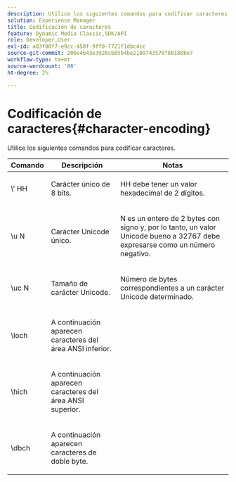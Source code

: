 ```yaml
---
description: Utilice los siguientes comandos para codificar caracteres.
solution: Experience Manager
title: Codificación de caracteres
feature: Dynamic Media Classic,SDK/API
role: Developer,User
exl-id: a03f08f7-e9cc-458f-9ff0-7721f1dbc4cc
source-git-commit: 206e4643e3926cb85b4be2189743578f88180be7
workflow-type: tm+mt
source-wordcount: '86'
ht-degree: 2%

---
```


# Codificación de caracteres{#character-encoding}

Utilice los siguientes comandos para codificar caracteres.

<table id="table_EB0C1B674BEA4A37964FB4BF559E0005"> 
 <thead> 
  <tr> 
   <th class="entry"> Comando </th> 
   <th class="entry"> Descripción </th> 
   <th class="entry"> Notas </th> 
  </tr> 
 </thead>
 <tbody> 
  <tr> 
   <td> <span class="codeph">\'<span class="varname"> HH</span></span> </td> 
   <td> <p>Carácter único de 8 bits. </p> </td> 
   <td> <p><span class="varname"> HH</span> debe tener un valor hexadecimal de 2 dígitos. </p> </td> 
  </tr> 
  <tr> 
   <td> <span class="codeph">\u<span class="varname"> N</span></span> </td> 
   <td> <p>Carácter Unicode único. </p> </td> 
   <td> <p><span class="varname"> N</span> es un entero de 2 bytes con signo y, por lo tanto, un valor Unicode bueno a 32767 debe expresarse como un número negativo. </p> </td> 
  </tr> 
  <tr> 
   <td> <span class="codeph">\uc<span class="varname"> N</span></span> </td> 
   <td> <p>Tamaño de carácter Unicode. </p> </td> 
   <td> <p>Número de bytes correspondientes a un carácter Unicode determinado. </p> </td> 
  </tr> 
  <tr> 
   <td> <span class="codeph"> \loch </span> </td> 
   <td> <p>A continuación aparecen caracteres del área ANSI inferior. </p> </td> 
   <td> <p> </p> </td> 
  </tr> 
  <tr> 
   <td> <span class="codeph"> \hich </span> </td> 
   <td> <p>A continuación aparecen caracteres del área ANSI superior. </p> </td> 
   <td> <p> </p> </td> 
  </tr> 
  <tr> 
   <td> <span class="codeph"> \dbch </span> </td> 
   <td> <p>A continuación aparecen caracteres de doble byte. </p> </td> 
   <td> <p> </p> </td> 
  </tr> 
 </tbody> 
</table>
